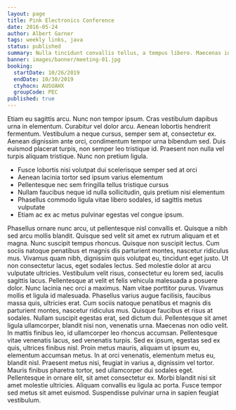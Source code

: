 ```yaml
---
layout: page
title: Pink Electronics Conference
date: 2016-05-24
author: Albert Garner
tags: weekly links, java
status: published
summary: Nulla tincidunt convallis tellus, a tempus libero. Maecenas id.
banner: images/banner/meeting-01.jpg
booking:
  startDate: 10/26/2019
  endDate: 10/30/2019
  ctyhocn: AUSUAHX
  groupCode: PEC
published: true
---
```

Etiam eu sagittis arcu. Nunc non tempor ipsum. Cras vestibulum dapibus urna in elementum. Curabitur vel dolor arcu. Aenean lobortis hendrerit fermentum. Vestibulum a neque cursus, semper sem at, consectetur ex. Aenean dignissim ante orci, condimentum tempor urna bibendum sed. Duis euismod placerat turpis, non semper leo tristique id. Praesent non nulla vel turpis aliquam tristique. Nunc non pretium ligula.

* Fusce lobortis nisi volutpat dui scelerisque semper sed at orci
* Aenean lacinia tortor sed ipsum varius elementum
* Pellentesque nec sem fringilla tellus tristique cursus
* Nullam faucibus neque id nulla sollicitudin, quis pretium nisi elementum
* Phasellus commodo ligula vitae libero sodales, id sagittis metus vulputate
* Etiam ac ex ac metus pulvinar egestas vel congue ipsum.

Phasellus ornare nunc arcu, ut pellentesque nisl convallis et. Quisque a nibh sed arcu mollis blandit. Quisque sed velit sit amet ex rutrum aliquam et et magna. Nunc suscipit tempus rhoncus. Quisque non suscipit lectus. Cum sociis natoque penatibus et magnis dis parturient montes, nascetur ridiculus mus. Vivamus quam nibh, dignissim quis volutpat eu, tincidunt eget justo. Ut non consectetur lacus, eget sodales lectus. Sed molestie dolor at arcu vulputate ultricies. Vestibulum velit risus, consectetur eu lorem sed, iaculis sagittis lacus. Pellentesque at velit et felis vehicula malesuada a posuere dolor. Nunc lacinia nec orci a maximus. Nam vitae porttitor purus. Vivamus mollis et ligula id malesuada. Phasellus varius augue facilisis, faucibus massa quis, ultricies erat. Cum sociis natoque penatibus et magnis dis parturient montes, nascetur ridiculus mus.
Quisque faucibus et risus at sodales. Nullam suscipit egestas erat, sed dictum dui. Pellentesque sit amet ligula ullamcorper, blandit nisi non, venenatis urna. Maecenas non odio velit. In mattis finibus leo, id ullamcorper leo rhoncus accumsan. Pellentesque vitae venenatis lacus, sed venenatis turpis. Sed ex ipsum, egestas sed ex quis, ultrices finibus nisl. Proin metus mauris, aliquam ut ipsum eu, elementum accumsan metus. In at orci venenatis, elementum metus eu, blandit nisl. Praesent metus nisi, feugiat in varius a, dignissim vel tortor. Mauris finibus pharetra tortor, sed ullamcorper dui sodales eget. Pellentesque in ornare elit, sit amet consectetur ex. Morbi blandit nisi sit amet molestie ultricies. Aliquam convallis eu ligula ac porta. Fusce tempor sed metus sit amet euismod. Suspendisse pulvinar urna in sapien feugiat vestibulum.
